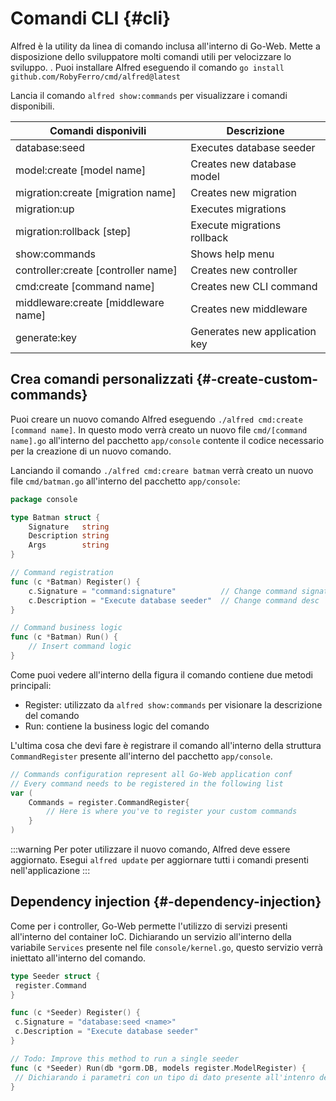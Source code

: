 # Comandi CLI {#cli}

Alfred è la utility da linea di comando inclusa all'interno di Go-Web. Mette a disposizione dello sviluppatore molti comandi utili per velocizzare lo sviluppo. .
Puoi installare Alfred eseguendo il comando `go install github.com/RobyFerro/cmd/alfred@latest`

Lancia il comando `alfred show:commands` per visualizzare i comandi disponibili.

| Comandi disponivili | Descrizione |
| ------------------------- | -------------------------------------- |
| database:seed             | Executes database seeder               |
| model:create [model name] | Creates new database model             |
| migration:create [migration name] | Creates new migration |
| migration:up | Executes migrations |
| migration:rollback [step] | Execute migrations rollback |
| show:commands | Shows help menu |
| controller:create [controller name] | Creates new controller |
| cmd:create [command name] | Creates new CLI command |
| middleware:create [middleware name] | Creates new middleware |
| generate:key | Generates new application key |

## Crea comandi personalizzati {#-create-custom-commands}

Puoi creare un nuovo comando Alfred eseguendo `./alfred cmd:create [command name]`.
In questo modo verrà creato un nuovo file `cmd/[command name].go` all'interno del pacchetto `app/console` contente il codice necessario per la creazione di un nuovo comando.

Lanciando il comando `./alfred cmd:creare batman` verrà creato un nuovo file `cmd/batman.go` all'interno del pacchetto `app/console`:

```go title="Nuovo comando"
package console

type Batman struct {
    Signature   string
    Description string
    Args        string
}

// Command registration
func (c *Batman) Register() {
    c.Signature = "command:signature"          // Change command signature
    c.Description = "Execute database seeder"  // Change command desc
}

// Command business logic
func (c *Batman) Run() {
    // Insert command logic
}
```

Come puoi vedere all'interno della figura il comando contiene due metodi principali:

* Register: utilizzato da `alfred show:commands` per visionare la descrizione del comando
* Run: contiene la business logic del comando

L'ultima cosa che devi fare è registrare il comando all'interno della struttura `CommandRegister` presente all'interno del pacchetto `app/console`.

```go title="Struttura per la registrazione dei comandi CLI"
// Commands configuration represent all Go-Web application conf
// Every command needs to be registered in the following list
var (
    Commands = register.CommandRegister{
        // Here is where you've to register your custom commands
    }
)
```

:::warning
Per poter utilizzare il nuovo comando, Alfred deve essere aggiornato.
Esegui `alfred update` per aggiornare tutti i comandi presenti nell'applicazione
:::

## Dependency injection {#-dependency-injection}

Come per i controller, Go-Web permette l'utilizzo di servizi presenti all'interno del container IoC. Dichiarando un servizio all'interno della variabile `Services` presente nel file `console/kernel.go`, questo servizio verrà iniettato all'interno del comando.

```go title="DI all'interno di un comando CLI"
type Seeder struct {
 register.Command
}

func (c *Seeder) Register() {
 c.Signature = "database:seed <name>"
 c.Description = "Execute database seeder"
}

// Todo: Improve this method to run a single seeder
func (c *Seeder) Run(db *gorm.DB, models register.ModelRegister) {
 // Dichiarando i parametri con un tipo di dato presente all'intenro del container IoC, questo servizio verrà iniettato all'interno del comando
}
